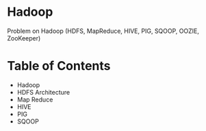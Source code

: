 # Hadoop
Problem on Hadoop (HDFS, MapReduce, HIVE, PIG, SQOOP, OOZIE, ZooKeeper)

Table of Contents
=================
* Hadoop
* HDFS Architecture
* Map Reduce
* HIVE
* PIG
* SQOOP
